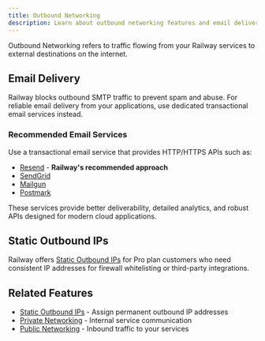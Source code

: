 ```yaml
---
title: Outbound Networking
description: Learn about outbound networking features and email delivery options on Railway.
---
```


Outbound Networking refers to traffic flowing from your Railway services to external destinations on the internet.

## Email Delivery

Railway blocks outbound SMTP traffic to prevent spam and abuse. For reliable email delivery from your applications, use dedicated transactional email services instead.

### Recommended Email Services

Use a transactional email service that provides HTTP/HTTPS APIs such as:

- [Resend](https://resend.com/features/email-api) - **Railway's recommended approach**
- [SendGrid](https://sendgrid.com/en-us/solutions/email-api)
- [Mailgun](https://www.mailgun.com/products/send/)
- [Postmark](https://postmarkapp.com/email-api)

These services provide better deliverability, detailed analytics, and robust APIs designed for modern cloud applications.

## Static Outbound IPs

Railway offers [Static Outbound IPs](/reference/static-outbound-ips) for Pro plan customers who need consistent IP addresses for firewall whitelisting or third-party integrations.

## Related Features

- [Static Outbound IPs](/reference/static-outbound-ips) - Assign permanent outbound IP addresses
- [Private Networking](/reference/private-networking) - Internal service communication
- [Public Networking](/reference/public-networking) - Inbound traffic to your services